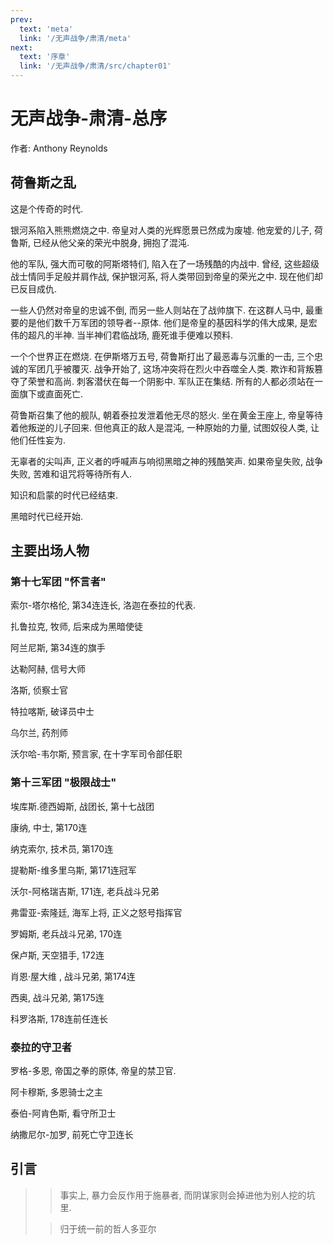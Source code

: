 ```yaml
---
prev:
  text: 'meta'
  link: '/无声战争/肃清/meta'
next:
  text: '序章'
  link: '/无声战争/肃清/src/chapter01'
---
```


# 无声战争-肃清-总序

作者: Anthony Reynolds

## 荷鲁斯之乱

这是个传奇的时代.

银河系陷入熊熊燃烧之中. 帝皇对人类的光辉愿景已然成为废墟. 他宠爱的儿子, 荷鲁斯, 已经从他父亲的荣光中脱身, 拥抱了混沌.

他的军队, 强大而可敬的阿斯塔特们, 陷入在了一场残酷的内战中. 曾经, 这些超级战士情同手足般并肩作战, 保护银河系, 将人类带回到帝皇的荣光之中. 现在他们却已反目成仇.

一些人仍然对帝皇的忠诚不倒, 而另一些人则站在了战帅旗下. 在这群人马中, 最重要的是他们数千万军团的领导者--原体. 他们是帝皇的基因科学的伟大成果, 是宏伟的超凡的半神. 当半神们君临战场, 鹿死谁手便难以预料.

一个个世界正在燃烧. 在伊斯塔万五号, 荷鲁斯打出了最恶毒与沉重的一击, 三个忠诚的军团几乎被覆灭. 战争开始了, 这场冲突将在烈火中吞噬全人类. 欺诈和背叛篡夺了荣誉和高尚. 刺客潜伏在每一个阴影中. 军队正在集结. 所有的人都必须站在一面旗下或直面死亡.

荷鲁斯召集了他的舰队, 朝着泰拉发泄着他无尽的怒火. 坐在黄金王座上, 帝皇等待着他叛逆的儿子回来. 但他真正的敌人是混沌, 一种原始的力量, 试图奴役人类, 让他们任性妄为.

无辜者的尖叫声, 正义者的呼喊声与响彻黑暗之神的残酷笑声. 如果帝皇失败, 战争失败, 苦难和诅咒将等待所有人.

知识和启蒙的时代已经结束.

黑暗时代已经开始.

## 主要出场人物

### 第十七军团 "怀言者"

索尔-塔尔格伦, 第34连连长, 洛迦在泰拉的代表.

扎鲁拉克, 牧师, 后来成为黑暗使徒

阿兰尼斯, 第34连的旗手

达勒阿赫, 信号大师

洛斯, 侦察士官

特拉喀斯, 破译员中士

乌尔兰, 药剂师

沃尔哈-韦尔斯, 预言家, 在十字军司令部任职

### 第十三军团 "极限战士"

埃库斯.德西姆斯, 战团长, 第十七战团

康纳, 中士, 第170连

纳克索尔, 技术员, 第170连

提勒斯-维多里乌斯, 第171连冠军

沃尔-阿格瑞吉斯, 171连, 老兵战斗兄弟

弗雷亚-索隆廷, 海军上将, 正义之怒号指挥官

罗姆斯, 老兵战斗兄弟, 170连

保卢斯, 天空猎手, 172连

肖恩·屋大维 , 战斗兄弟, 第174连

西奥, 战斗兄弟, 第175连

科罗洛斯, 178连前任连长

### 泰拉的守卫者

罗格-多恩, 帝国之拳的原体, 帝皇的禁卫官.

阿卡穆斯, 多恩骑士之主

泰伯-阿肯色斯, 看守所卫士

纳撒尼尔-加罗, 前死亡守卫连长

## 引言

> > 事实上, 暴力会反作用于施暴者, 而阴谋家则会掉进他为别人挖的坑里.
>
> > 归于统一前的哲人多亚尔
